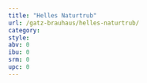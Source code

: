 ```yaml
---
title: "Helles Naturtrub"
url: /gatz-brauhaus/helles-naturtrub/
category: 
style: 
abv: 0
ibu: 0
srm: 0
upc: 0
---
```


